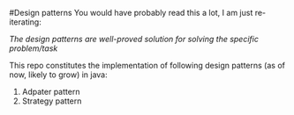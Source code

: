 #Design patterns
You would have probably read this a lot, I am just re-iterating:

_The  design patterns are well-proved solution for solving the specific problem/task_

This repo constitutes the implementation of following design patterns (as of now, likely to grow) in java:
1. Adpater pattern
2. Strategy pattern
